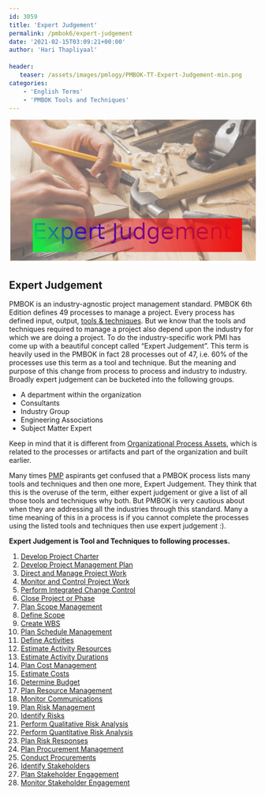 ```yaml
---
id: 3059   
title: 'Expert Judgement'
permalink: /pmbok6/expert-judgement
date: '2021-02-15T03:09:21+00:00'
author: 'Hari Thapliyaal'

header:
   teaser: /assets/images/pmlogy/PMBOK-TT-Expert-Judgement-min.png
categories:
    - 'English Terms'
    - 'PMBOK Tools and Techniques'
---
```


![](/assets/images/pmlogy/PMBOK-TT-Expert-Judgement-min.png)

## Expert Judgement

PMBOK is an industry-agnostic project management standard. PMBOK 6th Edition defines 49 processes to manage a project. Every process has defined input, output, [tools &amp; techniques](/pmbok6/pmbok-tools-techniques). But we know that the tools and techniques required to manage a project also depend upon the industry for which we are doing a project. To do the industry-specific work PMI has come up with a beautiful concept called “Expert Judgement”. This term is heavily used in the PMBOK in fact 28 processes out of 47, i.e. 60% of the processes use this term as a tool and technique. But the meaning and purpose of this change from process to process and industry to industry. Broadly expert judgement can be bucketed into the following groups.

- A department within the organization
- Consultants
- Industry Group
- Engineering Associations
- Subject Matter Expert

Keep in mind that it is different from [Organizational Process Assets](/pmbok6/Organizational-Process-Assets), which is related to the processes or artifacts and part of the organization and built earlier.

Many times [PMP](pmi.org) aspirants get confused that a PMBOK process lists many tools and techniques and then one more, Expert Judgement. They think that this is the overuse of the term, either expert judgement or give a list of all those tools and techniques why both. But PMBOK is very cautious about when they are addressing all the industries through this standard. Many a time meaning of this in a process is if you cannot complete the processes using the listed tools and techniques then use expert judgement :).

**Expert Judgement is Tool and Techniques to following processes.**

1. [Develop Project Charter](/pmbok6/Develop-Project-Charter)
2. [Develop Project Management Plan](/pmbok6/Develop-Project-Management-Plan)
3. [Direct and Manage Project Work](/pmbok6/Direct-and-Manage-Project-Work)
4. [Monitor and Control Project Work](/pmbok6/Monitor-and-Control-Project-Work)
5. [Perform Integrated Change Control](/pmbok6/Perform-Integrated-Change-Control)
6. [Close Project or Phase](/pmbok6/Close-Project-or-Phase)
7. [Plan Scope Management](/pmbok6/Plan-Scope-Management)
8. [Define Scope](/pmbok6/Define-Scope)
9. [Create WBS](/pmbok6/Create-WBS)
10. [Plan Schedule Management](/pmbok6/Plan-Schedule-Management)
11. [Define Activities](/pmbok6/Define-Activities)
12. [Estimate Activity Resources](/pmbok6/Estimate-Activity-Resources)
13. [Estimate Activity Durations](/pmbok6/Estimate-Activity-Durations)
14. [Plan Cost Management](/pmbok6/Plan-Cost-Management)
15. [Estimate Costs](/pmbok6/Estimate-Costs)
16. [Determine Budget](/pmbok6/Determine-Budget)
17. [Plan Resource Management](/pmbok6/Plan-Resource-Management)
18. [Monitor Communications](/pmbok6/Monitor-Communications)
19. [Plan Risk Management](/pmbok6/Plan-Risk-Management)
20. [Identify Risks](/pmbok6/Identify-Risks)
21. [Perform Qualitative Risk Analysis](/pmbok6/Perform-Qualitative-Risk-Analysis)
22. [Perform Quantitative Risk Analysis](/pmbok6/Perform-Quantitative-Risk-Analysis)
23. [Plan Risk Responses](/pmbok6/Plan-Risk-Responses)
24. [Plan Procurement Management](/pmbok6/Plan-Procurement-Management)
25. [Conduct Procurements](/pmbok6/Conduct-Procurements)
26. [Identify Stakeholders](/pmbok6/Identify-Stakeholders)
27. [Plan Stakeholder Engagement](/pmbok6/Plan-Stakeholder-Engagement)
28. [Monitor Stakeholder Engagement](/pmbok6/Monitor-Stakeholder-Engagement)